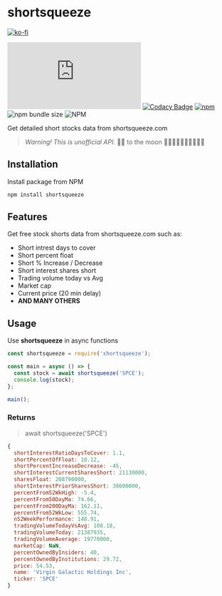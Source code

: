 # shortsqueeze

[![ko-fi](https://ko-fi.com/img/githubbutton_sm.svg)](https://ko-fi.com/C0C1DI4VL)

![GitHub Workflow Status](https://img.shields.io/github/workflow/status/samgozman/shortsqueeze/Shortsqueeze%20Node.js)
[![Codacy Badge](https://app.codacy.com/project/badge/Grade/121fb2f4f8994d78b11271510f207b99)](https://www.codacy.com/gh/samgozman/shortsqueeze/dashboard?utm_source=github.com&utm_medium=referral&utm_content=samgozman/shortsqueeze&utm_campaign=Badge_Grade)
[![npm](https://img.shields.io/npm/v/shortsqueeze)](https://www.npmjs.com/package/shortsqueeze)
![npm bundle size](https://img.shields.io/bundlephobia/min/shortsqueeze)
![NPM](https://img.shields.io/npm/l/shortsqueeze)

Get detailed short stocks data from shortsqueeze.com

> _Warning! This is unofficial API._
> 💎🙌 to the moon 🚀🚀🚀🚀🚀🚀🚀🚀🚀🚀

## Installation

Install package from NPM

```bash
npm install shortsqueeze
```

## Features

Get free stock shorts data from shortsqueeze.com such as:

- Short intrest days to cover
- Short percent float
- Short % Increase / Decrease
- Short interest shares short
- Trading volume today vs Avg
- Market cap
- Current price (20 min delay)
- **AND MANY OTHERS**

## Usage

Use **shortsqueeze** in async functions

```javascript
const shortsqueeze = require('shortsqueeze');

const main = async () => {
  const stock = await shortsqueeze('SPCE');
  console.log(stock);
};

main();
```

### Returns

> await shortsqueeze('SPCE')

```javascript
{
  shortInterestRatioDaysToCover: 1.1,
  shortPercentOfFloat: 10.12,
  shortPercentIncreaseDecrease: -45,
  shortInterestCurrentSharesShort: 21130000,
  sharesFloat: 208790000,
  shortInterestPriorSharesShort: 38600000,
  percentFrom52WkHigh: -5.4,
  percentFrom50DayMa: 74.66,
  percentFrom200DayMa: 162.11,
  percentFrom52WkLow: 555.74,
  n52WeekPerformance: 148.91,
  tradingVolumeTodayVsAvg: 108.18,
  tradingVolumeToday: 21387935,
  tradingVolumeAverage: 19770000,
  marketCap: NaN,
  percentOwnedByInsiders: 40,
  percentOwnedByInstitutions: 29.72,
  price: 54.53,
  name: 'Virgin Galactic Holdings Inc',
  ticker: 'SPCE'
}
```
